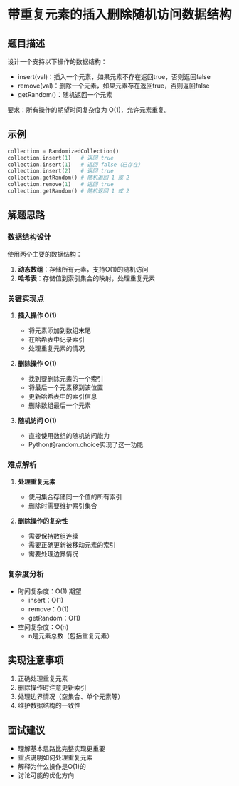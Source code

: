 # 带重复元素的插入删除随机访问数据结构

## 题目描述
设计一个支持以下操作的数据结构：
- insert(val)：插入一个元素，如果元素不存在返回true，否则返回false
- remove(val)：删除一个元素，如果元素存在返回true，否则返回false
- getRandom()：随机返回一个元素

要求：所有操作的期望时间复杂度为 O(1)，允许元素重复。

## 示例
```python
collection = RandomizedCollection()
collection.insert(1)   # 返回 true
collection.insert(1)   # 返回 false（已存在）
collection.insert(2)   # 返回 true
collection.getRandom() # 随机返回 1 或 2
collection.remove(1)   # 返回 true
collection.getRandom() # 随机返回 1 或 2
```

## 解题思路

### 数据结构设计
使用两个主要的数据结构：
1. **动态数组**：存储所有元素，支持O(1)的随机访问
2. **哈希表**：存储值到索引集合的映射，处理重复元素

### 关键实现点

1. **插入操作 O(1)**
   - 将元素添加到数组末尾
   - 在哈希表中记录索引
   - 处理重复元素的情况

2. **删除操作 O(1)**
   - 找到要删除元素的一个索引
   - 将最后一个元素移到该位置
   - 更新哈希表中的索引信息
   - 删除数组最后一个元素

3. **随机访问 O(1)**
   - 直接使用数组的随机访问能力
   - Python的random.choice实现了这一功能

### 难点解析
1. **处理重复元素**
   - 使用集合存储同一个值的所有索引
   - 删除时需要维护索引集合

2. **删除操作的复杂性**
   - 需要保持数组连续
   - 需要正确更新被移动元素的索引
   - 需要处理边界情况

### 复杂度分析
- 时间复杂度：O(1) 期望
  - insert：O(1)
  - remove：O(1)
  - getRandom：O(1)
- 空间复杂度：O(n)
  - n是元素总数（包括重复元素）

## 实现注意事项
1. 正确处理重复元素
2. 删除操作时注意更新索引
3. 处理边界情况（空集合、单个元素等）
4. 维护数据结构的一致性

## 面试建议
- 理解基本思路比完整实现更重要
- 重点说明如何处理重复元素
- 解释为什么操作是O(1)的
- 讨论可能的优化方向 